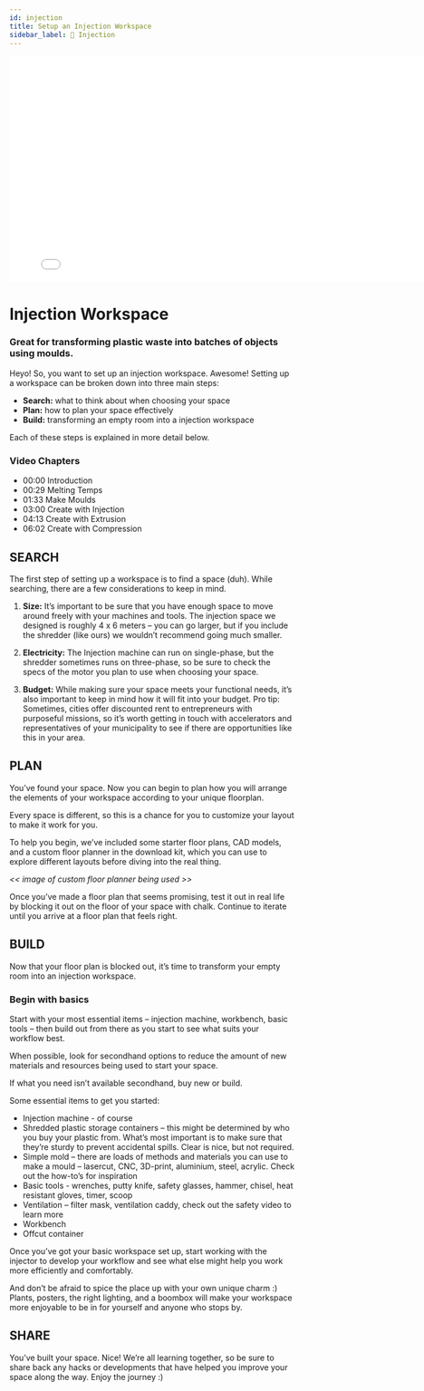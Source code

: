 ```yaml
---
id: injection
title: Setup an Injection Workspace
sidebar_label: 🚫 Injection
---
```


<div class="videocontainer">
  <iframe width="800" height="400" src="blank" frameborder="0" allow="accelerometer; autoplay; encrypted-media; gyroscope; picture-in-picture" allowfullscreen></iframe>
</div>

<style>
:root {
  --highlight: #ffe084;
  --hover: #ffe084;
}
</style>

# Injection Workspace 

<div class="videoChapters">
<div class="videoChaptersMain">

###  Great for transforming plastic waste into batches of objects using moulds.

Heyo! So, you want to set up an injection workspace. Awesome! Setting up a workspace can be broken down into three main steps:
 
- <b>Search:</b> what to think about when choosing your space
- <b>Plan:</b> how to plan your space effectively
- <b>Build:</b> transforming an empty room into a injection workspace
 
Each of these steps is explained in more detail below.

</div>
<div class="videoChaptersSidebar">

### Video Chapters

- 00:00 Introduction 
- 00:29 Melting Temps 
- 01:33 Make Moulds 
- 03:00 Create with Injection 
- 04:13 Create with Extrusion 
- 06:02 Create with Compression

</div>
</div>

## SEARCH
 
The first step of setting up a workspace is to find a space (duh). While searching, there are a few considerations to keep in mind.

1. <b>Size:</b> It’s important to be sure that you have enough space to move around freely with your machines and tools. The injection space we designed is roughly 4 x 6 meters – you can go larger, but if you include the shredder (like ours) we wouldn’t recommend going much smaller.
 
2. <b>Electricity:</b> The Injection machine can run on single-phase, but the shredder sometimes runs on three-phase, so be sure to check the specs of the motor you plan to use when choosing your space.
 
3. <b>Budget:</b> While making sure your space meets your functional needs, it’s also important to keep in mind how it will fit into your budget. Pro tip: Sometimes, cities offer discounted rent to entrepreneurs with purposeful missions, so it’s worth getting in touch with accelerators and representatives of your municipality to see if there are opportunities like this in your area.
 
 
## PLAN
 
You’ve found your space. Now you can begin to plan how you will arrange the elements of your workspace according to your unique floorplan.
 
Every space is different, so this is a chance for you to customize your layout to make it work for you.
 
To help you begin, we’ve included some starter floor plans, CAD models, and a custom floor planner in the download kit, which you can use to explore different layouts before diving into the real thing.
 
<i><< image of custom floor planner being used >></i>
 
Once you’ve made a floor plan that seems promising, test it out in real life by blocking it out on the floor of your space with chalk. Continue to iterate until you arrive at a floor plan that feels right.
 
 
## BUILD
 
Now that your floor plan is blocked out, it’s time to transform your empty room into an injection workspace.
 
### Begin with basics
 
Start with your most essential items – injection machine, workbench, basic tools – then build out from there as you start to see what suits your workflow best.
 
When possible, look for secondhand options to reduce the amount of new materials and resources being used to start your space.
 
If what you need isn’t available secondhand, buy new or build.
 
Some essential items to get you started:
 
- Injection machine - of course
- Shredded plastic storage containers – this might be determined by who you buy your plastic from. What’s most important is to make sure that they’re sturdy to prevent accidental spills. Clear is nice, but not required.
- Simple mold – there are loads of methods and materials you can use to make a mould – lasercut, CNC, 3D-print, aluminium, steel, acrylic. Check out the how-to’s for inspiration
- Basic tools - wrenches, putty knife, safety glasses, hammer, chisel, heat resistant gloves, timer, scoop
- Ventilation – filter mask, ventilation caddy, check out the safety video to learn more
- Workbench
- Offcut container
 
Once you’ve got your basic workspace set up, start working with the injector to develop your workflow and see what else might help you work more efficiently and comfortably.
 
And don’t be afraid to spice the place up with your own unique charm :) Plants, posters, the right lighting, and a boombox will make your workspace more enjoyable to be in for yourself and anyone who stops by.
 
## SHARE
 
You’ve built your space. Nice! We’re all learning together, so be sure to share back any hacks or developments that have helped you improve your space along the way. Enjoy the journey :)
